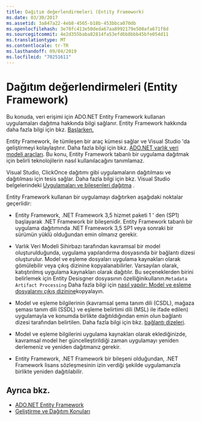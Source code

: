 ```yaml
---
title: Dağıtım değerlendirmeleri (Entity Framework)
ms.date: 03/30/2017
ms.assetid: 3a847a22-4eb8-4565-b18b-453bbca070db
ms.openlocfilehash: 3e78fc413e50deda67aa8992179e500afa671f8d
ms.sourcegitcommit: 4e2d355baba82814fa53efd6b8bbb45bfe054d11
ms.translationtype: MT
ms.contentlocale: tr-TR
ms.lasthandoff: 09/04/2019
ms.locfileid: "70251611"
---
```

# <a name="deployment-considerations-entity-framework"></a>Dağıtım değerlendirmeleri (Entity Framework)
Bu konuda, veri erişimi için ADO.NET Entity Framework kullanan uygulamaları dağıtma hakkında bilgi sağlanır. Entity Framework hakkında daha fazla bilgi için bkz. [Başlarken.](getting-started.md)  
  
 Entity Framework, ile tümleşen bir araç kümesi sağlar ve Visual Studio 'da geliştirmeyi kolaylaştırır. Daha fazla bilgi için bkz. [ADO.NET varlık veri modeli araçları](https://docs.microsoft.com/previous-versions/dotnet/netframework-4.0/bb399249(v=vs.100)). Bu konu, Entity Framework tabanlı bir uygulama dağıtmak için belirli teknolojilerin nasıl kullanılacağını tanımlamaz.  
  
 Visual Studio, ClickOnce dağıtımı gibi uygulamaların dağıtılması ve dağıtılması için tesis sağlar. Daha fazla bilgi için bkz. Visual Studio belgelerindeki [Uygulamaları ve bileşenleri dağıtma](/visualstudio/deployment/deploying-applications-services-and-components) .  
  
 Entity Framework kullanan bir uygulamayı dağıtırken aşağıdaki noktalar geçerlidir:  
  
- Entity Framework, .NET Framework 3,5 hizmet paketi 1 ' den (SP1) başlayarak .NET Framework bir bileşenidir. Entity Framework tabanlı bir uygulama dağıtımında .NET Framework 3,5 SP1 veya sonraki bir sürümün yüklü olduğundan emin olmanız gerekir.  
  
- Varlık Veri Modeli Sihirbazı tarafından kavramsal bir model oluşturulduğunda, uygulama yapılandırma dosyasında bir bağlantı dizesi oluşturulur. Model ve eşleme dosyaları uygulama kaynakları olarak gömülebilir veya çıkış dizinine kopyalanabilirler. Varsayılan olarak, katıştırılmış uygulama kaynakları olarak dağıtılır. Bu seçeneklerden birini belirlemek için Entity Desisgner dosyasının özelliğinikullanın.`Metadata Artifact Processing` Daha fazla bilgi için [nasıl yapılır: Model ve eşleme dosyalarını çıkış dizinine](https://docs.microsoft.com/previous-versions/dotnet/netframework-4.0/cc716709(v=vs.100))kopyalayın.  
  
- Model ve eşleme bilgilerinin (kavramsal şema tanım dili (CSDL), mağaza şeması tanım dili (SSDL) ve eşleme belirtimi dili (MSL) ile ifade edilen) uygulamayla ve konumda birlikte dağıtıldığından emin olun bağlantı dizesi tarafından belirtilen. Daha fazla bilgi için bkz. [bağlantı dizeleri](connection-strings.md).  
  
- Model ve eşleme bilgilerini uygulama kaynakları olarak eklediğinizde, kavramsal model her güncelleştirildiği zaman uygulamayı yeniden derlemeniz ve yeniden dağıtmanız gerekir.  
  
- Entity Framework, .NET Framework bir bileşeni olduğundan, .NET Framework lisans sözleşmesinin izin verdiği şekilde uygulamanızla birlikte yeniden dağıtılabilir.  
  
## <a name="see-also"></a>Ayrıca bkz.

- [ADO.NET Entity Framework](index.md)
- [Geliştirme ve Dağıtım Konuları](development-and-deployment-considerations.md)
